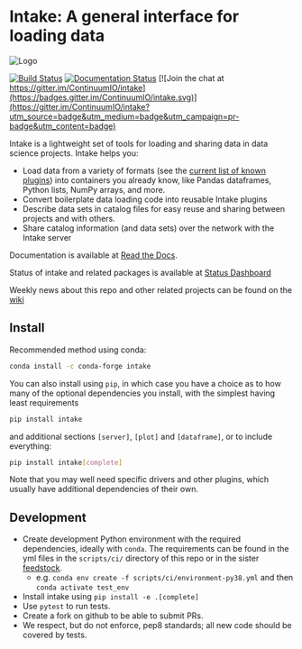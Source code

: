 # Intake: A general interface for loading data

![Logo](https://github.com/intake/intake/raw/master/logo-small.png)

[![Build Status](https://github.com/intake/intake/workflows/CI/badge.svg)](https://github.com/intake/intake/actions)
[![Documentation Status](https://readthedocs.org/projects/intake/badge/?version=latest)](http://intake.readthedocs.io/en/latest/?badge=latest)
[![Join the chat at https://gitter.im/ContinuumIO/intake](https://badges.gitter.im/ContinuumIO/intake.svg)](https://gitter.im/ContinuumIO/intake?utm_source=badge&utm_medium=badge&utm_campaign=pr-badge&utm_content=badge)


Intake is a lightweight set of tools for loading and sharing data in data science projects.
Intake helps you:

* Load data from a variety of formats (see the [current list of known plugins](http://intake.readthedocs.io/en/latest/plugin-directory.html)) into containers you already know, like Pandas dataframes, Python lists, NumPy arrays, and more.
* Convert boilerplate data loading code into reusable Intake plugins
* Describe data sets in catalog files for easy reuse and sharing between projects and with others.
* Share catalog information (and data sets) over the network with the Intake server

Documentation is available at [Read the Docs](http://intake.readthedocs.io/en/latest).

Status of intake and related packages is available at [Status Dashboard](https://intake.github.io/status)

Weekly news about this repo and other related projects can be found on the
[wiki](https://github.com/intake/intake/wiki/Community-News)

Install
-------

Recommended method using conda:
```bash
conda install -c conda-forge intake
```

You can also install using `pip`, in which case you have a choice as to how many of the optional
dependencies you install, with the simplest having least requirements

```bash
pip install intake
```

and additional sections `[server]`, `[plot]` and `[dataframe]`, or to include everything:

```bash
pip install intake[complete]
```

Note that you may well need specific drivers and other plugins, which usually have additional
dependencies of their own.

Development
-----------
 * Create development Python environment with the required dependencies, ideally with `conda`.
   The requirements can be found in the yml files in the `scripts/ci/` directory of this repo or in the sister
   [feedstock](https://github.com/conda-forge/intake-feedstock).
   * e.g. `conda env create -f scripts/ci/environment-py38.yml` and then `conda activate test_env`
 * Install intake using `pip install -e .[complete]`
 * Use `pytest` to run tests.
 * Create a fork on github to be able to submit PRs.
 * We respect, but do not enforce, pep8 standards; all new code should be covered by tests.

